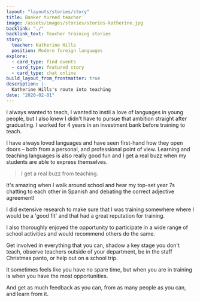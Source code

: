 ```yaml
---
layout: "layouts/stories/story"
title: Banker turned teacher
image: /assets/images/stories/stories-katherine.jpg
backlink: "./"
backlink_text: Teacher training stories
story:
  teacher: Katherine Hills
  position: Modern foreign languages
explore:
  - card_type: find events
  - card_type: featured story
  - card_type: chat online
build_layout_from_frontmatter: true
description: |-
  Katherine Hills's route into teaching
date: "2020-02-01"
---
```


I always wanted to teach, I wanted to instil a love of languages in young people, but I also knew I didn't have to pursue that ambition straight after graduating. I worked for 4 years in an investment bank before training to teach.

I have always loved languages and have seen first-hand how they open doors – both from a personal, and professional point of view. Learning and teaching languages is also really good fun and I get a real buzz when my students are able to express themselves.

> I get a real buzz from teaching.

It's amazing when I walk around school and hear my top-set year 7s chatting to each other in Spanish and debating the correct adjective agreement!

I did extensive research to make sure that I was training somewhere where I would be a 'good fit' and that had a great reputation for training.

I also thoroughly enjoyed the opportunity to participate in a wide range of school activities and would recommend others do the same.

Get involved in everything that you can, shadow a key stage you don't teach, observe teachers outside of your department, be in the staff Christmas panto, or help out on a school trip.

It sometimes feels like you have no spare time, but when you are in training is when you have the most opportunities.

And get as much feedback as you can, from as many people as you can, and learn from it.
